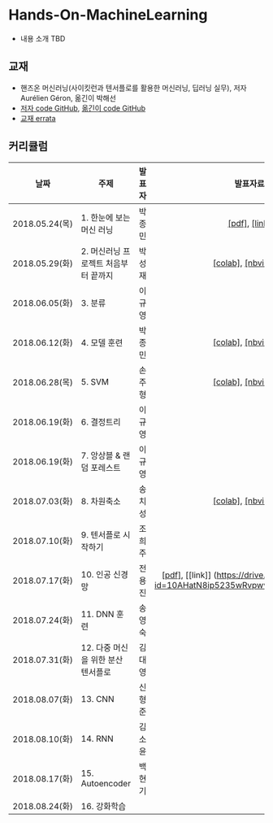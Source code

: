 # Hands-On-MachineLearning

 * 내용 소개 TBD

## 교재

 * 핸즈온 머신러닝(사이킷런과 텐서플로를 활용한 머신러닝, 딥러닝 실무), 저자 Aurélien Géron, 옮긴이 박해선
 * [저자 code GitHub](https://github.com/ageron/handson-ml), [옮긴이 code GitHub](https://github.com/rickiepark/handson-ml)
 * [교재 errata](https://tensorflow.blog/%ED%95%B8%EC%A6%88%EC%98%A8-%EB%A8%B8%EC%8B%A0%EB%9F%AC%EB%8B%9D/)

## 커리큘럼

| 날짜 | 주제 | 발표자 | 발표자료 |
|:---:|-----|:----:|:------:|
| 2018.05.24(목) |1. 한눈에 보는 머신 러닝      | 박종민 | [[pdf]](https://github.com/machinelearning-pangyo/Hands-On-MachineLearning/blob/master/01_the_machine_learning_landscape.pdf), [[link]](https://goo.gl/6qFTEB) |
| 2018.05.29(화) |2. 머신러닝 프로젝트 처음부터 끝까지      | 박성재 | [[colab]](https://colab.research.google.com/github/machinelearning-pangyo/Hands-On-MachineLearning/blob/master/02_end_to_end/housing.ipynb), [[nbviewer]](http://nbviewer.jupyter.org/github/machinelearning-pangyo/Hands-On-MachineLearning/blob/master/02_end_to_end/housing.ipynb) |
| 2018.06.05(화) |3. 분류      | 이규영 |  |
| 2018.06.12(화) |4. 모델 훈련      | 박종민 | [[colab]](https://colab.research.google.com/github/machinelearning-pangyo/Hands-On-MachineLearning/blob/master/04_training_linear_models.ipynb), [[nbviewer]](http://nbviewer.jupyter.org/github/machinelearning-pangyo/Hands-On-MachineLearning/blob/master/04_training_linear_models.ipynb) |
| 2018.06.28(목) |5. SVM      | 손주형 | [[colab]](https://colab.research.google.com/github/machinelearning-pangyo/Hands-On-MachineLearning/blob/master/05_SVM/05_SVM.ipynb), [[nbviewer]](http://nbviewer.jupyter.org/github/machinelearning-pangyo/Hands-On-MachineLearning/blob/master/05_SVM/05_SVM.ipynb) |
| 2018.06.19(화) |6. 결정트리      | 이규영 |  |
| 2018.06.19(화) |7. 앙상블 & 랜덤 포레스트      | 이규영 |  |
| 2018.07.03(화) |8. 차원축소      | 송치성 | [[colab]](https://colab.research.google.com/github/machinelearning-pangyo/Hands-On-MachineLearning/blob/master/08_dimensionality_reduction.ipynb), [[nbviewer]](https://nbviewer.jupyter.org/github/machinelearning-pangyo/Hands-On-MachineLearning/blob/master/08_dimensionality_reduction.ipynb) |
| 2018.07.10(화) |9. 텐서플로 시작하기      | 조희주 |  |
| 2018.07.17(화) |10. 인공 신경망      | 전용진 | [[pdf]](https://github.com/machinelearning-pangyo/Hands-On-MachineLearning/blob/master/10_Introduction_to_neural_network.pdf), [[link]] (https://drive.google.com/open?id=10AHatN8ip5235wRvpww3mWHDNRMsrR8t)|
| 2018.07.24(화) |11. DNN 훈련      | 송영숙 |  |
| 2018.07.31(화) |12. 다중 머신을 위한 분산 텐서플로      | 김대영 |  |
| 2018.08.07(화) |13. CNN      | 신형준 |  |
| 2018.08.10(화) |14. RNN      | 김소윤 |  |
| 2018.08.17(화) |15. Autoencoder      | 백현기 |  |
| 2018.08.24(화) |16. 강화학습      |  |  |
